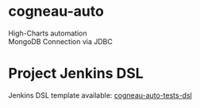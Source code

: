 # cogneau-auto

High-Charts automation<br>
MongoDB Connection via JDBC

# Project Jenkins DSL
  
Jenkins DSL template available: <html><a href='https://github.com/ShwetankVashishtha/qa-ind-fiction-jenkins-dsl-hub/blob/master/cogneau_auto.dsl'>cogneau-auto-tests-dsl</a></html>
